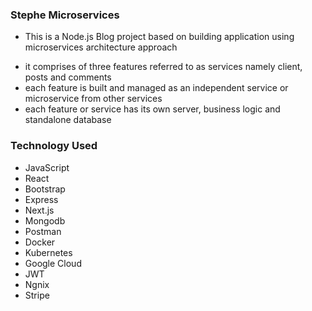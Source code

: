 ### Stephe Microservices
* This is a Node.js Blog project based on building application using microservices architecture approach
- it comprises of three features referred to as services namely client, posts and comments
- each feature is built and managed as an independent service or microservice from other services
- each feature or service has its own server, business logic and standalone database

### Technology Used
- JavaScript
- React
- Bootstrap
- Express
- Next.js
- Mongodb
- Postman
- Docker
- Kubernetes
- Google Cloud
- JWT
- Ngnix
- Stripe
